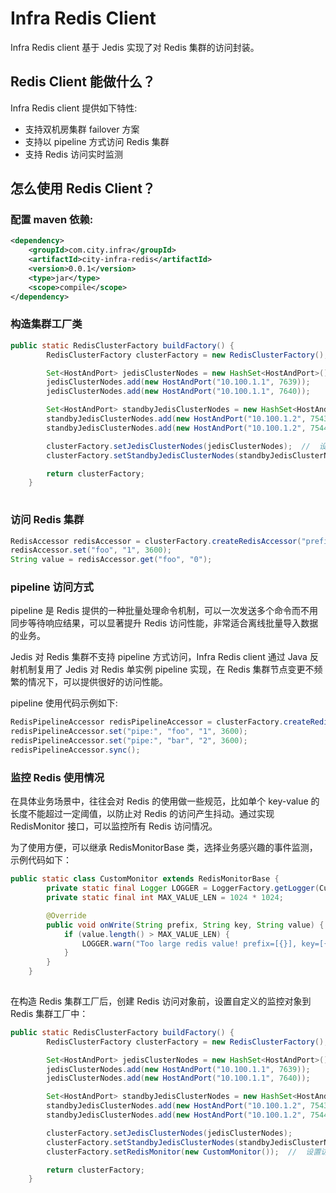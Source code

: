 # Infra Redis Client

Infra Redis client 基于 Jedis 实现了对 Redis 集群的访问封装。


## Redis Client 能做什么？
Infra Redis client 提供如下特性:

- 支持双机房集群 failover 方案
- 支持以 pipeline 方式访问 Redis 集群
- 支持 Redis 访问实时监测

## 怎么使用 Redis Client？

### 配置 maven 依赖:

```xml
<dependency>
    <groupId>com.city.infra</groupId>
    <artifactId>city-infra-redis</artifactId>
    <version>0.0.1</version>
    <type>jar</type>
    <scope>compile</scope>
</dependency>
```

### 构造集群工厂类

```java
public static RedisClusterFactory buildFactory() {
        RedisClusterFactory clusterFactory = new RedisClusterFactory();

        Set<HostAndPort> jedisClusterNodes = new HashSet<HostAndPort>();
        jedisClusterNodes.add(new HostAndPort("10.100.1.1", 7639));
        jedisClusterNodes.add(new HostAndPort("10.100.1.1", 7640));

        Set<HostAndPort> standbyJedisClusterNodes = new HashSet<HostAndPort>();
        standbyJedisClusterNodes.add(new HostAndPort("10.100.1.2", 7543));
        standbyJedisClusterNodes.add(new HostAndPort("10.100.1.2", 7544));

        clusterFactory.setJedisClusterNodes(jedisClusterNodes);  //  设置主集群 
        clusterFactory.setStandbyJedisClusterNodes(standbyJedisClusterNodes);  //  设置备份集群

        return clusterFactory;
    }
 
```

### 访问 Redis 集群
```java
RedisAccessor redisAccessor = clusterFactory.createRedisAccessor("prefix:");
redisAccessor.set("foo", "1", 3600);
String value = redisAccessor.get("foo", "0");
```

### pipeline 访问方式
pipeline 是 Redis 提供的一种批量处理命令机制，可以一次发送多个命令而不用同步等待响应结果，可以显著提升 Redis 访问性能，非常适合离线批量导入数据的业务。

Jedis 对 Redis 集群不支持 pipeline 方式访问，Infra Redis client 通过 Java 反射机制复用了 Jedis 对 Redis 单实例 pipeline 实现，在 Redis 集群节点变更不频繁的情况下，可以提供很好的访问性能。

pipeline 使用代码示例如下:
```java
RedisPipelineAccessor redisPipelineAccessor = clusterFactory.createRedisPipelineAccessor();
redisPipelineAccessor.set("pipe:", "foo", "1", 3600);
redisPipelineAccessor.set("pipe:", "bar", "2", 3600);
redisPipelineAccessor.sync();
```

### 监控 Redis 使用情况

在具体业务场景中，往往会对 Redis 的使用做一些规范，比如单个 key-value 的长度不能超过一定阈值，以防止对 Redis 的访问产生抖动。通过实现 RedisMonitor 接口，可以监控所有 Redis 访问情况。

为了使用方便，可以继承 RedisMonitorBase 类，选择业务感兴趣的事件监测，示例代码如下：

```java
public static class CustomMonitor extends RedisMonitorBase {
        private static final Logger LOGGER = LoggerFactory.getLogger(CustomMonitor.class);
        private static final int MAX_VALUE_LEN = 1024 * 1024;

        @Override
        public void onWrite(String prefix, String key, String value) {
            if (value.length() > MAX_VALUE_LEN) {
                LOGGER.warn("Too large redis value! prefix=[{}], key=[{}], value=[{}]", prefix, key, value);
            }
        }
    }
    
```

在构造 Redis 集群工厂后，创建 Redis 访问对象前，设置自定义的监控对象到 Redis 集群工厂中：

```java
public static RedisClusterFactory buildFactory() {
        RedisClusterFactory clusterFactory = new RedisClusterFactory();

        Set<HostAndPort> jedisClusterNodes = new HashSet<HostAndPort>();
        jedisClusterNodes.add(new HostAndPort("10.100.1.1", 7639));
        jedisClusterNodes.add(new HostAndPort("10.100.1.1", 7640));

        Set<HostAndPort> standbyJedisClusterNodes = new HashSet<HostAndPort>();
        standbyJedisClusterNodes.add(new HostAndPort("10.100.1.2", 7543));
        standbyJedisClusterNodes.add(new HostAndPort("10.100.1.2", 7544));

        clusterFactory.setJedisClusterNodes(jedisClusterNodes);
        clusterFactory.setStandbyJedisClusterNodes(standbyJedisClusterNodes);
        clusterFactory.setRedisMonitor(new CustomMonitor());  //  设置访问监控对象

        return clusterFactory;
    }
```
